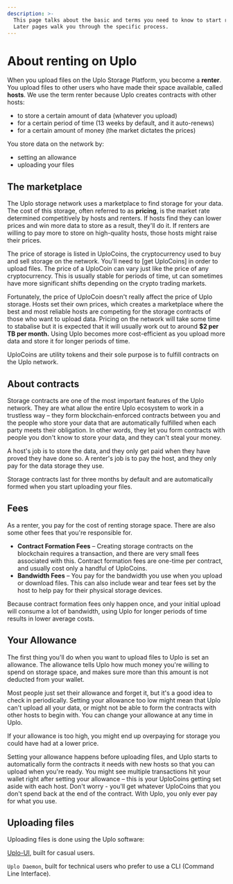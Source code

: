 ```yaml
---
description: >-
  This page talks about the basic and terms you need to know to start renting.
  Later pages walk you through the specific process.
---
```


# About renting on Uplo

When you upload files on the Uplo Storage Platform, you become a **renter**. You upload files to other users who have made their space available, called **hosts**. We use the term renter because Uplo creates contracts with other hosts:

* to store a certain amount of data \(whatever you upload\)
* for a certain period of time \(13 weeks by default, and it auto-renews\)
* for a certain amount of money \(the market dictates the prices\)

You store data on the network by:

* setting an allowance
* uploading your files

## The marketplace

The Uplo storage network uses a marketplace to find storage for your data. The cost of this storage, often referred to as **pricing**, is the market rate determined competitively by hosts and renters. If hosts find they can lower prices and win more data to store as a result, they'll do it. If renters are willing to pay more to store on high-quality hosts, those hosts might raise their prices.

The price of storage is listed in UploCoins, the cryptocurrency used to buy and sell storage on the network. You'll need to \[get UploCoins\] in order to upload files. The price of a UploCoin can vary just like the price of any cryptocurrency. This is usually stable for periods of time, ut can sometimes have more significant shifts depending on the crypto trading markets.

Fortunately, the price of UploCoin doesn't really affect the price of Uplo storage. Hosts set their own prices, which creates a marketplace where the best and most reliable hosts are competing for the storage contracts of those who want to upload data. Pricing on the network will take some time to stabalise but it is expected that it will usually work out to around **$2 per TB per month.** Using Uplo becomes more cost-efficient as you upload more data and store it for longer periods of time.

UploCoins are utility tokens and their sole purpose is to fulfill contracts on the Uplo network.

## **About contracts**

Storage contracts are one of the most important features of the Uplo network. They are what allow the entire Uplo ecosystem to work in a trustless way – they form blockchain-enforced contracts between you and the people who store your data that are automatically fulfilled when each party meets their obligation. In other words, they let you form contracts with people you don't know to store your data, and they can't steal your money.

A host's job is to store the data, and they only get paid when they have proved they have done so. A renter's job is to pay the host, and they only pay for the data storage they use.

Storage contracts last for three months by default and are automatically formed when you start uploading your files.

## **Fees**

As a renter, you pay for the cost of renting storage space. There are also some other fees that you're responsible for.

* **Contract Formation Fees** – Creating storage contracts on the blockchain requires a transaction, and there are very small fees associated with this. Contract formation fees are one-time per contract, and usually cost only a handful of UploCoins.
* **Bandwidth Fees** – You pay for the bandwidth you use when you upload or download files. This can also include wear and tear fees set by the host to help pay for their physical storage devices.

Because contract formation fees only happen once, and your initial upload will consume a lot of bandwidth, using Uplo for longer periods of time results in lower average costs.

## **Your Allowance**

The first thing you'll do when you want to upload files to Uplo is set an allowance. The allowance tells Uplo how much money you're willing to spend on storage space, and makes sure more than this amount is not deducted from your wallet.

Most people just set their allowance and forget it, but it's a good idea to check in periodically. Setting your allowance too low might mean that Uplo can't upload all your data, or might not be able to form the contracts with other hosts to begin with. You can change your allowance at any time in Uplo.

If your allowance is too high, you might end up overpaying for storage you could have had at a lower price.

Setting your allowance happens before uploading files, and Uplo starts to automatically form the contracts it needs with new hosts so that you can upload when you're ready. You might see multiple transactions hit your wallet right after setting your allowance – this is your UploCoins getting set aside with each host. Don't worry - you'll get whatever UploCoins that you don't spend back at the end of the contract. With Uplo, you only ever pay for what you use.

## **Uploading files**

Uploading files is done using the Uplo software:

[Uplo-UI](https://support.uplo.tech/article/lsk44kqzx2-uplo-ui-how-to-download-and-install), built for casual users.

`Uplo Daemon`, built for technical users who prefer to use a CLI \(Command Line Interface\).

